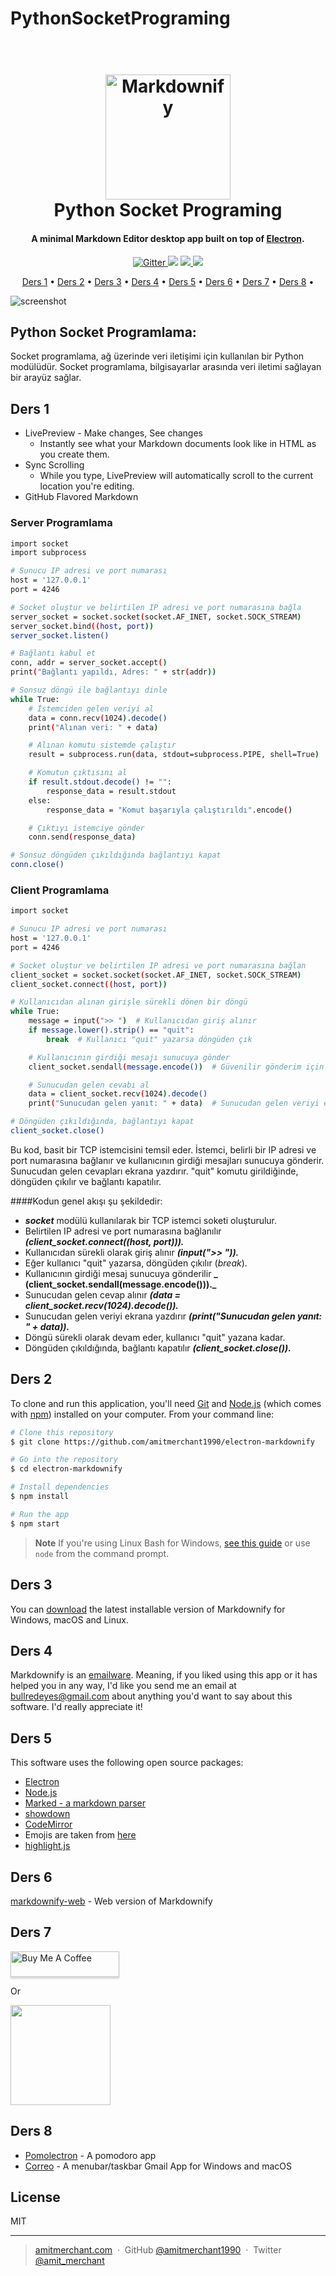 # PythonSocketPrograming


<h1 align="center">
  <br>
  <a href="http://www.amitmerchant.com/electron-markdownify"><img src="https://static.vecteezy.com/system/resources/previews/014/007/776/non_2x/python-logo-icon-design-illustration-vector.jpg" alt="Markdownify" width="200"></a>
  <br>
  Python Socket Programing
  <br>
</h1>

<h4 align="center">A minimal Markdown Editor desktop app built on top of <a href="http://electron.atom.io" target="_blank">Electron</a>.</h4>

<p align="center">
  <a href="https://badge.fury.io/js/electron-markdownify">
    <img src="https://badge.fury.io/js/electron-markdownify.svg"
         alt="Gitter">
  </a>
  <a href="https://gitter.im/amitmerchant1990/electron-markdownify"><img src="https://badges.gitter.im/amitmerchant1990/electron-markdownify.svg"></a>
  <a href="https://saythanks.io/to/bullredeyes@gmail.com">
      <img src="https://img.shields.io/badge/SayThanks.io-%E2%98%BC-1EAEDB.svg">
  </a>
  <a href="https://www.paypal.me/AmitMerchant">
    <img src="https://img.shields.io/badge/$-donate-ff69b4.svg?maxAge=2592000&amp;style=flat">
  </a>
</p>

<p align="center">
  <a href="#Ders 1">Ders 1</a> •
  <a href="#Ders 2">Ders 2</a> •
  <a href="#Ders 3">Ders 3</a> •
  <a href="#Ders 4">Ders 4</a> •
  <a href="#Ders 5">Ders 5</a> •
  <a href="#Ders 6">Ders 6</a> •
  <a href="#Ders 7">Ders 7</a> •
  <a href="#Ders 8">Ders 8</a> •

</p>

![screenshot](https://raw.githubusercontent.com/amitmerchant1990/electron-markdownify/master/app/img/markdownify.gif)

## Python Socket Programlama:
<p>Socket programlama, ağ üzerinde veri iletişimi için kullanılan bir Python modülüdür. Socket programlama, bilgisayarlar arasında veri iletimi sağlayan bir arayüz sağlar.</p>

## Ders 1

* LivePreview - Make changes, See changes
  - Instantly see what your Markdown documents look like in HTML as you create them.
* Sync Scrolling
  - While you type, LivePreview will automatically scroll to the current location you're editing.
* GitHub Flavored Markdown

### Server Programlama
```bash
import socket
import subprocess

# Sunucu IP adresi ve port numarası
host = '127.0.0.1'
port = 4246

# Socket oluştur ve belirtilen IP adresi ve port numarasına bağla
server_socket = socket.socket(socket.AF_INET, socket.SOCK_STREAM)
server_socket.bind((host, port))
server_socket.listen()

# Bağlantı kabul et
conn, addr = server_socket.accept()
print("Bağlantı yapıldı, Adres: " + str(addr))

# Sonsuz döngü ile bağlantıyı dinle
while True:
    # İstemciden gelen veriyi al
    data = conn.recv(1024).decode()
    print("Alınan veri: " + data)

    # Alınan komutu sistemde çalıştır
    result = subprocess.run(data, stdout=subprocess.PIPE, shell=True)

    # Komutun çıktısını al
    if result.stdout.decode() != "":
        response_data = result.stdout
    else:
        response_data = "Komut başarıyla çalıştırıldı".encode()

    # Çıktıyı istemciye gönder
    conn.send(response_data)

# Sonsuz döngüden çıkıldığında bağlantıyı kapat
conn.close()

```
### Client Programlama

```bash
import socket

# Sunucu IP adresi ve port numarası
host = '127.0.0.1'
port = 4246

# Socket oluştur ve belirtilen IP adresi ve port numarasına bağlan
client_socket = socket.socket(socket.AF_INET, socket.SOCK_STREAM)
client_socket.connect((host, port))

# Kullanıcıdan alınan girişle sürekli dönen bir döngü
while True:
    message = input(">> ")  # Kullanıcıdan giriş alınır
    if message.lower().strip() == "quit":
        break  # Kullanıcı "quit" yazarsa döngüden çık

    # Kullanıcının girdiği mesajı sunucuya gönder
    client_socket.sendall(message.encode())  # Güvenilir gönderim için `sendall()` kullanılır

    # Sunucudan gelen cevabı al
    data = client_socket.recv(1024).decode()
    print("Sunucudan gelen yanıt: " + data)  # Sunucudan gelen veriyi ekrana yazdırır

# Döngüden çıkıldığında, bağlantıyı kapat
client_socket.close()


```
<p>Bu kod, basit bir TCP istemcisini temsil eder. İstemci, belirli bir IP adresi ve port numarasına bağlanır ve kullanıcının girdiği mesajları sunucuya gönderir. Sunucudan gelen cevapları ekrana yazdırır. "quit" komutu girildiğinde, döngüden çıkılır ve bağlantı kapatılır.</p>

####Kodun genel akışı şu şekildedir:

* **_socket_** modülü kullanılarak bir TCP istemci soketi oluşturulur.
* Belirtilen IP adresi ve port numarasına bağlanılır **_(client_socket.connect((host, port)))._**
* Kullanıcıdan sürekli olarak giriş alınır **_(input(">> "))._**
* Eğer kullanıcı "quit" yazarsa, döngüden çıkılır (_break_).
* Kullanıcının girdiği mesaj sunucuya gönderilir **_ (client_socket.sendall(message.encode()))._**
* Sunucudan gelen cevap alınır **_(data = client_socket.recv(1024).decode())._**
* Sunucudan gelen veriyi ekrana yazdırır **_(print("Sunucudan gelen yanıt: " + data))._**
* Döngü sürekli olarak devam eder, kullanıcı "quit" yazana kadar.
* Döngüden çıkıldığında, bağlantı kapatılır **_(client_socket.close())._**

## Ders 2

To clone and run this application, you'll need [Git](https://git-scm.com) and [Node.js](https://nodejs.org/en/download/) (which comes with [npm](http://npmjs.com)) installed on your computer. From your command line:

```bash
# Clone this repository
$ git clone https://github.com/amitmerchant1990/electron-markdownify

# Go into the repository
$ cd electron-markdownify

# Install dependencies
$ npm install

# Run the app
$ npm start
```

> **Note**
> If you're using Linux Bash for Windows, [see this guide](https://www.howtogeek.com/261575/how-to-run-graphical-linux-desktop-applications-from-windows-10s-bash-shell/) or use `node` from the command prompt.


## Ders 3

You can [download](https://github.com/amitmerchant1990/electron-markdownify/releases/tag/v1.2.0) the latest installable version of Markdownify for Windows, macOS and Linux.

## Ders 4

Markdownify is an [emailware](https://en.wiktionary.org/wiki/emailware). Meaning, if you liked using this app or it has helped you in any way, I'd like you send me an email at <bullredeyes@gmail.com> about anything you'd want to say about this software. I'd really appreciate it!

## Ders 5

This software uses the following open source packages:

- [Electron](http://electron.atom.io/)
- [Node.js](https://nodejs.org/)
- [Marked - a markdown parser](https://github.com/chjj/marked)
- [showdown](http://showdownjs.github.io/showdown/)
- [CodeMirror](http://codemirror.net/)
- Emojis are taken from [here](https://github.com/arvida/emoji-cheat-sheet.com)
- [highlight.js](https://highlightjs.org/)

## Ders 6

[markdownify-web](https://github.com/amitmerchant1990/markdownify-web) - Web version of Markdownify

## Ders 7

<a href="https://www.buymeacoffee.com/5Zn8Xh3l9" target="_blank"><img src="https://www.buymeacoffee.com/assets/img/custom_images/purple_img.png" alt="Buy Me A Coffee" style="height: 41px !important;width: 174px !important;box-shadow: 0px 3px 2px 0px rgba(190, 190, 190, 0.5) !important;-webkit-box-shadow: 0px 3px 2px 0px rgba(190, 190, 190, 0.5) !important;" ></a>

<p>Or</p> 

<a href="https://www.patreon.com/amitmerchant">
	<img src="https://c5.patreon.com/external/logo/become_a_patron_button@2x.png" width="160">
</a>

## Ders 8

- [Pomolectron](https://github.com/amitmerchant1990/pomolectron) - A pomodoro app
- [Correo](https://github.com/amitmerchant1990/correo) - A menubar/taskbar Gmail App for Windows and macOS

## License

MIT

---

> [amitmerchant.com](https://www.amitmerchant.com) &nbsp;&middot;&nbsp;
> GitHub [@amitmerchant1990](https://github.com/amitmerchant1990) &nbsp;&middot;&nbsp;
> Twitter [@amit_merchant](https://twitter.com/amit_merchant)

